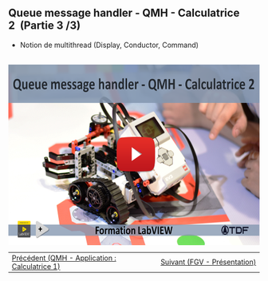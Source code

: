 <h2 dir="auto" id="h_174031069121655196260265"><strong></strong><strong>Queue message handler&nbsp;</strong><strong>- QMH&nbsp;</strong><strong>- Calculatrice 2&nbsp;</strong><strong>&nbsp;</strong><strong>(Partie 3 /3)</strong></h2>
<ul dir="auto">
<li>Notion de multithread (Display, Conductor, Command)</li>
</ul>
<p dir="auto"></p>
<p>&nbsp;<a href="https://www.youtube.com/watch?v=EEVyOptKRXE&amp;list=PLtioRYPUn23rmTQmI3XhCEMH0Tcn9y50z&amp;index=12&amp;ab_channel=TechnologiesdeFrance%28TDF%29"><img src="QMH calculatrice II.png" width="640" height="362" alt="" style="display: block; margin-left: auto; margin-right: auto;" /></a></p>
<p></p>
<p></p>
<table border="0" style="width: 100%; border-collapse: collapse; border-style: none;">
<tbody>
<tr>
<td style="width: 50%;"><a href="/C-1 Machine d'&eacute;tat, pr&eacute;sentation/"></a><a href="/D-2%20Queue message handler - QMH - Calculatrice 1/">Pr&eacute;c&eacute;dent (QMH - Application : Calculatrice 1)</a><a href="/D-1 Queue message handler - QMH/"></a><a href="/C-3 Machine d'&eacute;tat, le template NI/"></a><br /><a href="/C-1 Machine d'&eacute;tat, pr&eacute;sentation/"></a></td>
<td style="width: 50%; text-align: right;"><a href="/C-3 Machine d'&eacute;tat, le template NI/"></a><a href="/D-2%20Queue message handler - QMH - Calculatrice 1/"></a><a href="/D-3%20Queue message handler - QMH - Calculatrice 2/"></a><a href="/E-1%20FGV, Pr&eacute;sentation/">Suivant (FGV - Pr&eacute;sentation)</a><a href="/D-3%20Queue message handler - QMH - Calculatrice 2/"></a><a href="/C-3 Machine d'&eacute;tat, le template NI/"></a></td>
</tr>
</tbody>
</table>
<p dir="auto" id="user-content-h_4774480761351655104528452" style="text-align: left;"></p>
